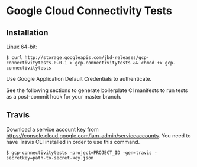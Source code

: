 # Google Cloud Connectivity Tests

## Installation

Linux 64-bit:

```
$ curl http://storage.googleapis.com/jbd-releases/gcp-connectivitytests-0.0.1 > gcp-connectivitytests && chmod +x gcp-connectivitytests
```

Use Google Application Default Credentials to authenticate.

See the following sections to generate boilerplate CI manifests
to run tests as a post-commit hook for your master branch.

## Travis

Download a service account key from https://console.cloud.google.com/iam-admin/serviceaccounts.
You need to have Travis CLI installed in order to use this command.

```
$ gcp-connectivitytests -project=PROJECT_ID -gen=travis -secretkey=path-to-secret-key.json
```
